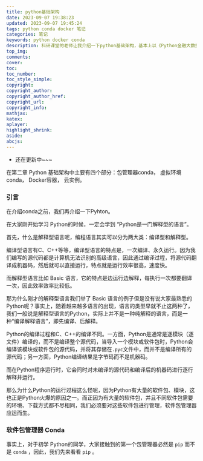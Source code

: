 ```yaml
---
title: python基础架构
date: 2023-09-07 19:38:23
updated: 2023-09-07 19:45:24
tags: python conda docker 笔记
categories: 笔记
keywords: python docker conda
description: 科研课堂的老师让我介绍一下python基础架构，基本上以《Python金融大数据分析》第二章展开来说~
top_img:
comments:
cover:
toc:
toc_number:
toc_style_simple:
copyright:
copyright_author:
copyright_author_href:
copyright_url:
copyright_info:
mathjax:
katex:
aplayer:
highlight_shrink:
aside:
abcjs:
---
```


+ 还在更新中~~~

在第二章 Python 基础架构中主要有四个部分：包管理器conda， 虚拟环境 conda， Docker容器， 云实例。

### 引言

在介绍conda之前，我们再介绍一下Pyhton。

在大家刚开始学习 Python的时候，一定会学到 “Python是一门解释型的语言”。

首先，什么是解释型语言呢，编程语言其实可以分为两大类：编译型和解释型。

编译型语言有C、C++等等，编译型语言的特点是，一次编译、永久运行。因为我们编写的源代码都是计算机无法识别的高级语言，因此通过编译过程，将源代码翻译成机器码，然后就可以直接运行，特点就是运行效率很高，速度快。

而解释型语言比如 Basic 语言，它的特点是边运行边解释，每执行一次都要翻译一次，因此效率效率比较低。

那为什么刚才的解释型语言我们举了 Basic 语言的例子但是没有说大家最熟悉的Python呢？事实上，随着越来越多语言的出现，语言的类型早就不止这两种了，我们一般说是解释型语言的Python，实际上并不是一种纯解释的语言，而是一种“编译解释语言”，即先编译、后解释。

Python的编译过程和C、C++的编译不同。一方面，Python是通常是逐模块（逐文件）编译的，而不是编译整个源代码，当导入一个模块或软件包时，Python会编译该模块或软件包的源代码，并将其存储在`.pyc`文件中，而并不是编译所有的源代码；另一方面，Python编译结果是字节码而不是机器码。

而在Python程序运行时，它会同时对未编译的源代码和编译后的机器码进行逐行解释并运行。

那么为什么Python的运行过程这么怪呢，因为Python有大量的软件包、模块，这也正是Python火爆的原因之一。而正因为有大量的软件包，并且不同软件包需要的环境、下载方式都不尽相同，我们必须要对这些软件包进行管理，软件包管理器应运而生。

### 软件包管理器 Conda

事实上，对于初学 Python的同学，大家接触到的第一个包管理器必然是 `pip` 而不是 `conda` ，因此，我们先来看看 `pip` 。



